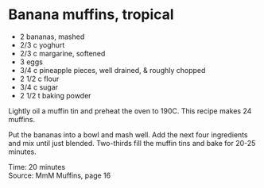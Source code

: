 # Banana muffins, tropical

* 2 bananas, mashed
* 2/3 c yoghurt
* 2/3 c margarine, softened
* 3 eggs
* 3/4 c pineapple pieces, well drained, & roughly chopped
* 2 1/2 c flour
* 3/4 c sugar
* 2 1/2 t baking powder

Lightly oil a muffin tin and preheat the oven to 190C.  This recipe makes 24 muffins.

Put the bananas into a bowl and mash well.  Add the next four ingredients and mix until just blended.  Two-thirds fill the muffin tins and bake for 20-25 minutes.

Time: 20 minutes  
Source: MmM Muffins, page 16

